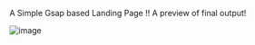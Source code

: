 A Simple Gsap based Landing Page !!
A preview of final output!

![image](https://github.com/mahsank111/Gsap-Landing/assets/97978224/55ac0211-3257-449e-b26e-e475307c1136)
